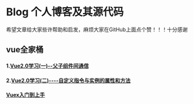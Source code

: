 # Blog 个人博客及其源代码
希望文章给大家些许帮助和启发，麻烦大家在GitHub上面点个赞！！！十分感谢
## vue全家桶
#### 1.[Vue2.0学习(一)--父子组件间通信](https://github.com/ljianshu/Blog/blob/master/Vue2.0%E5%AD%A6%E4%B9%A0(%E4%B8%80)--%E7%88%B6%E5%AD%90%E7%BB%84%E4%BB%B6%E9%97%B4%E9%80%9A%E4%BF%A1.md)
#### 2.[Vue2.0学习(二)----自定义指令与实例的属性和方法](https://github.com/ljianshu/Blog/blob/master/Vue2.0%E5%AD%A6%E4%B9%A0(%E4%BA%8C)----%E8%87%AA%E5%AE%9A%E4%B9%89%E6%8C%87%E4%BB%A4%E4%B8%8E%E5%AE%9E%E4%BE%8B%E7%9A%84%E5%B1%9E%E6%80%A7%E5%92%8C%E6%96%B9%E6%B3%95.md)

#### [Vuex入门到上手](https://github.com/ljianshu/Blog/blob/master/Vuex%E5%85%A5%E9%97%A8%E5%88%B0%E4%B8%8A%E6%89%8B.md)

